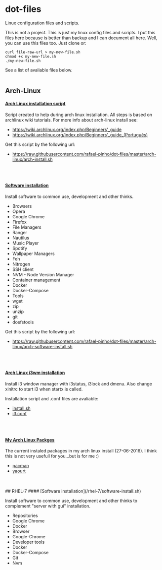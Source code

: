 # dot-files

Linux configuration files and scripts. 

This is not a project. This is just my linux config files and scripts. 
I put this files here because is better than backup and I can document all here. 
Well, you can use this files too. Just clone or:

```
curl file-raw-url > my-new-file.sh
chmod +x my-new-file.sh
./my-new-file.sh
```

See a list of avaliable files below.
<br>
<br>
## Arch-Linux
#### [Arch Linux installation script](/arch-linux/arch-install.sh)

Script created to help during arch linux installation. All steps is based on archlinux wiki tutorials. For more info about arch-linux install see:

- https://wiki.archlinux.org/index.php/Beginners'_guide
- https://wiki.archlinux.org/index.php/Beginners'_guide_(Português)

Get this script by the following url:
- https://raw.githubusercontent.com/rafael-pinho/dot-files/master/arch-linux/arch-install.sh
<br>
<br>

#### [Software installation](/arch-linux/software-install.sh)

Install software to common use, development and other thinks. 

- Browsers
 - Opera
 - Google Chrome
 - Firefox
- File Managers
 - Ranger
 - Nautilus
- Music Player
 - Spotify 
- Wallpaper Managers
 - Feh
 - Nitrogen
- SSH client
- NVM - Node Version Manager
- Container management
 - Docker
 - Docker-Compose
- Tools
 - wget
 - zip
 - unzip
 - git
 - dosfstools

Get this script by the following url:
 - https://raw.githubusercontent.com/rafael-pinho/dot-files/master/arch-linux/arch-software-install.sh
<br>
<br>

#### [Arch Linux i3wm installation](/arch-linux/environments/i3)

Install i3 window manager with i3status, i3lock and dmenu. Also change xinitrc to start i3 when startx is called. 

Installation script and .conf files are avaliable:
 - [install.sh](https://raw.githubusercontent.com/rafael-pinho/dot-files/master/arch-linux/environments/i3/install.sh)
 - [i3.conf](https://raw.githubusercontent.com/rafael-pinho/dot-files/master/arch-linux/environments/i3/i3.conf)
<br>
<br>

#### [My Arch Linux Packges](/arch-linux/packages)

The current instaled packages in my arch linux install (27-06-2016).
I think this is not very usefull for you...but is for me :)

 - [pacman](https://raw.githubusercontent.com/rafael-pinho/dot-files/master/arch-linux/packages/pacman.sh)
 - [yaourt](https://raw.githubusercontent.com/rafael-pinho/dot-files/master/arch-linux/packages/yaourt.sh)

<br>
<br>
## RHEL-7
#### [Software installation](/rhel-7/software-install.sh)

Install software to common use, development and other thinks to complement "server with gui" installation. 

- Repositories
 - Google Chrome
 - Docker
- Browser
 - Google-Chrome
- Developer tools
 - Docker
 - Docker-Compose
 - Git
 - Nvm
